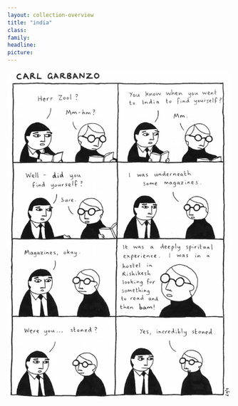 ```yaml
---
layout: collection-overview
title: "india"
class:	
family:
headline:
picture:
---
```


![india](/assets/img/garbanzo/2007/india-900w.jpg)
